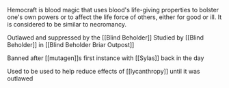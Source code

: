 Hemocraft is blood magic that uses blood's life-giving properties to bolster one's own powers or to affect the life force of others, either for good or ill. It is considered to be similar to necromancy.

Outlawed and suppressed by the [[Blind Beholder]]
Studied by [[Blind Beholder]] in [[Blind Beholder Briar Outpost]]

Banned after [[mutagen]]s first instance with [[Sylas]] back in the day

Used to be used to help reduce effects of [[lycanthropy]] until it was outlawed
